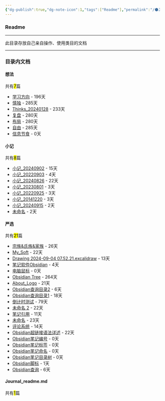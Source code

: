 ```yaml
---
{"dg-publish":true,"dg-note-icon":1,"tags":["Readme"],"permalink":"/🌑Journal_手札/Journal_readme/","dgPassFrontmatter":true,"noteIcon":1,"created":"2024-08-24T23:03:54.803+08:00","updated":"2024-09-15T23:43:38.303+08:00"}
---
```


### Readme
--- 
此目录存放自己亲自操作、使用类目的文档
***
### 目录内文档
<p><span><h4 data-heading="想法" dir="auto">想法</h4></span></p><p><span>共有<mark>7</mark>篇</span></p><div><ul class="dataview list-view-ul"><li><span><a data-tooltip-position="top" aria-label="🌑Journal_手札/想法/学习方向.md" data-href="🌑Journal_手札/想法/学习方向.md" href="🌑Journal_手札/想法/学习方向.md" class="internal-link" target="_blank" rel="noopener">学习方向</a> - 196天</span></li><li><span><a data-tooltip-position="top" aria-label="🌑Journal_手札/想法/慎独.md" data-href="🌑Journal_手札/想法/慎独.md" href="🌑Journal_手札/想法/慎独.md" class="internal-link" target="_blank" rel="noopener">慎独</a> - 285天</span></li><li><span><a data-tooltip-position="top" aria-label="🌑Journal_手札/想法/Thinks_20240128.md" data-href="🌑Journal_手札/想法/Thinks_20240128.md" href="🌑Journal_手札/想法/Thinks_20240128.md" class="internal-link" target="_blank" rel="noopener">Thinks_20240128</a> - 233天</span></li><li><span><a data-tooltip-position="top" aria-label="🌑Journal_手札/想法/复盘.md" data-href="🌑Journal_手札/想法/复盘.md" href="🌑Journal_手札/想法/复盘.md" class="internal-link" target="_blank" rel="noopener">复盘</a> - 280天</span></li><li><span><a data-tooltip-position="top" aria-label="🌑Journal_手札/想法/布局.md" data-href="🌑Journal_手札/想法/布局.md" href="🌑Journal_手札/想法/布局.md" class="internal-link" target="_blank" rel="noopener">布局</a> - 280天</span></li><li><span><a data-tooltip-position="top" aria-label="🌑Journal_手札/想法/自由.md" data-href="🌑Journal_手札/想法/自由.md" href="🌑Journal_手札/想法/自由.md" class="internal-link" target="_blank" rel="noopener">自由</a> - 285天</span></li><li><span><a data-tooltip-position="top" aria-label="🌑Journal_手札/想法/信息节食.md" data-href="🌑Journal_手札/想法/信息节食.md" href="🌑Journal_手札/想法/信息节食.md" class="internal-link" target="_blank" rel="noopener">信息节食</a> - 0天</span></li></ul></div><p><span><h4 data-heading="小记" dir="auto">小记</h4></span></p><p><span>共有<mark>8</mark>篇</span></p><div><ul class="dataview list-view-ul"><li><span><a data-tooltip-position="top" aria-label="🌑Journal_手札/小记/小记_20240902.md" data-href="🌑Journal_手札/小记/小记_20240902.md" href="🌑Journal_手札/小记/小记_20240902.md" class="internal-link" target="_blank" rel="noopener">小记_20240902</a> - 15天</span></li><li><span><a data-tooltip-position="top" aria-label="🌑Journal_手札/小记/小记_20220903.md" data-href="🌑Journal_手札/小记/小记_20220903.md" href="🌑Journal_手札/小记/小记_20220903.md" class="internal-link" target="_blank" rel="noopener">小记_20220903</a> - 4天</span></li><li><span><a data-tooltip-position="top" aria-label="🌑Journal_手札/小记/小记_20240826.md" data-href="🌑Journal_手札/小记/小记_20240826.md" href="🌑Journal_手札/小记/小记_20240826.md" class="internal-link" target="_blank" rel="noopener">小记_20240826</a> - 22天</span></li><li><span><a data-tooltip-position="top" aria-label="🌑Journal_手札/小记/小记_20230801.md" data-href="🌑Journal_手札/小记/小记_20230801.md" href="🌑Journal_手札/小记/小记_20230801.md" class="internal-link" target="_blank" rel="noopener">小记_20230801</a> - 3天</span></li><li><span><a data-tooltip-position="top" aria-label="🌑Journal_手札/小记/小记_20220925.md" data-href="🌑Journal_手札/小记/小记_20220925.md" href="🌑Journal_手札/小记/小记_20220925.md" class="internal-link" target="_blank" rel="noopener">小记_20220925</a> - 3天</span></li><li><span><a data-tooltip-position="top" aria-label="🌑Journal_手札/小记/小记_20141220.md" data-href="🌑Journal_手札/小记/小记_20141220.md" href="🌑Journal_手札/小记/小记_20141220.md" class="internal-link" target="_blank" rel="noopener">小记_20141220</a> - 3天</span></li><li><span><a data-tooltip-position="top" aria-label="🌑Journal_手札/小记/小记_20240915.md" data-href="🌑Journal_手札/小记/小记_20240915.md" href="🌑Journal_手札/小记/小记_20240915.md" class="internal-link" target="_blank" rel="noopener">小记_20240915</a> - 2天</span></li><li><span><a data-tooltip-position="top" aria-label="🌑Journal_手札/小记/未命名.md" data-href="🌑Journal_手札/小记/未命名.md" href="🌑Journal_手札/小记/未命名.md" class="internal-link" target="_blank" rel="noopener">未命名</a> - 2天</span></li></ul></div><p><span><h4 data-heading="严选" dir="auto">严选</h4></span></p><p><span>共有<mark>21</mark>篇</span></p><div><ul class="dataview list-view-ul"><li><span><a data-tooltip-position="top" aria-label="🌑Journal_手札/严选/宗族&amp;氏族&amp;家族.md" data-href="🌑Journal_手札/严选/宗族&amp;氏族&amp;家族.md" href="🌑Journal_手札/严选/宗族&amp;氏族&amp;家族.md" class="internal-link" target="_blank" rel="noopener">宗族&amp;氏族&amp;家族</a> - 26天</span></li><li><span><a data-tooltip-position="top" aria-label="🌑Journal_手札/严选/My_Soft.md" data-href="🌑Journal_手札/严选/My_Soft.md" href="🌑Journal_手札/严选/My_Soft.md" class="internal-link" target="_blank" rel="noopener">My_Soft</a> - 22天</span></li><li><span><a data-tooltip-position="top" aria-label="🌑Journal_手札/严选/Drawing 2024-09-04 07.52.21.excalidraw.md" data-href="🌑Journal_手札/严选/Drawing 2024-09-04 07.52.21.excalidraw.md" href="🌑Journal_手札/严选/Drawing 2024-09-04 07.52.21.excalidraw.md" class="internal-link" target="_blank" rel="noopener">Drawing 2024-09-04 07.52.21.excalidraw</a> - 13天</span></li><li><span><a data-tooltip-position="top" aria-label="🌑Journal_手札/严选/笔记软件Obsidian.md" data-href="🌑Journal_手札/严选/笔记软件Obsidian.md" href="🌑Journal_手札/严选/笔记软件Obsidian.md" class="internal-link" target="_blank" rel="noopener">笔记软件Obsidian</a> - 4天</span></li><li><span><a data-tooltip-position="top" aria-label="🌑Journal_手札/严选/电脑鼠标.md" data-href="🌑Journal_手札/严选/电脑鼠标.md" href="🌑Journal_手札/严选/电脑鼠标.md" class="internal-link" target="_blank" rel="noopener">电脑鼠标</a> - 0天</span></li><li><span><a data-tooltip-position="top" aria-label="🌑Journal_手札/严选/Obsidian/Obsidian Tree.md" data-href="🌑Journal_手札/严选/Obsidian/Obsidian Tree.md" href="🌑Journal_手札/严选/Obsidian/Obsidian Tree.md" class="internal-link" target="_blank" rel="noopener">Obsidian Tree</a> - 264天</span></li><li><span><a data-tooltip-position="top" aria-label="🌑Journal_手札/严选/Obsidian/About_Logo.md" data-href="🌑Journal_手札/严选/Obsidian/About_Logo.md" href="🌑Journal_手札/严选/Obsidian/About_Logo.md" class="internal-link" target="_blank" rel="noopener">About_Logo</a> - 21天</span></li><li><span><a data-tooltip-position="top" aria-label="🌑Journal_手札/严选/Obsidian/Obsidian查询目录2.md" data-href="🌑Journal_手札/严选/Obsidian/Obsidian查询目录2.md" href="🌑Journal_手札/严选/Obsidian/Obsidian查询目录2.md" class="internal-link" target="_blank" rel="noopener">Obsidian查询目录2</a> - 6天</span></li><li><span><a data-tooltip-position="top" aria-label="🌑Journal_手札/严选/Obsidian/Obsidian查询目录1.md" data-href="🌑Journal_手札/严选/Obsidian/Obsidian查询目录1.md" href="🌑Journal_手札/严选/Obsidian/Obsidian查询目录1.md" class="internal-link" target="_blank" rel="noopener">Obsidian查询目录1</a> - 18天</span></li><li><span><a data-tooltip-position="top" aria-label="🌑Journal_手札/严选/Obsidian/倒计时测试.md" data-href="🌑Journal_手札/严选/Obsidian/倒计时测试.md" href="🌑Journal_手札/严选/Obsidian/倒计时测试.md" class="internal-link" target="_blank" rel="noopener">倒计时测试</a> - 79天</span></li><li><span><a data-tooltip-position="top" aria-label="🌑Journal_手札/严选/Obsidian/未命名 2.md" data-href="🌑Journal_手札/严选/Obsidian/未命名 2.md" href="🌑Journal_手札/严选/Obsidian/未命名 2.md" class="internal-link" target="_blank" rel="noopener">未命名 2</a> - 22天</span></li><li><span><a data-tooltip-position="top" aria-label="🌑Journal_手札/严选/Obsidian/笔记引用.md" data-href="🌑Journal_手札/严选/Obsidian/笔记引用.md" href="🌑Journal_手札/严选/Obsidian/笔记引用.md" class="internal-link" target="_blank" rel="noopener">笔记引用</a> - 11天</span></li><li><span><a data-tooltip-position="top" aria-label="🌑Journal_手札/严选/Obsidian/未命名.md" data-href="🌑Journal_手札/严选/Obsidian/未命名.md" href="🌑Journal_手札/严选/Obsidian/未命名.md" class="internal-link" target="_blank" rel="noopener">未命名</a> - 23天</span></li><li><span><a data-tooltip-position="top" aria-label="🌑Journal_手札/严选/Obsidian/评论系统.md" data-href="🌑Journal_手札/严选/Obsidian/评论系统.md" href="🌑Journal_手札/严选/Obsidian/评论系统.md" class="internal-link" target="_blank" rel="noopener">评论系统</a> - 14天</span></li><li><span><a data-tooltip-position="top" aria-label="🌑Journal_手札/严选/Obsidian/Obsidian超链接语法详述.md" data-href="🌑Journal_手札/严选/Obsidian/Obsidian超链接语法详述.md" href="🌑Journal_手札/严选/Obsidian/Obsidian超链接语法详述.md" class="internal-link" target="_blank" rel="noopener">Obsidian超链接语法详述</a> - 22天</span></li><li><span><a data-tooltip-position="top" aria-label="🌑Journal_手札/严选/Obsidian/Obsidian笔记编号.md" data-href="🌑Journal_手札/严选/Obsidian/Obsidian笔记编号.md" href="🌑Journal_手札/严选/Obsidian/Obsidian笔记编号.md" class="internal-link" target="_blank" rel="noopener">Obsidian笔记编号</a> - 0天</span></li><li><span><a data-tooltip-position="top" aria-label="🌑Journal_手札/严选/Obsidian/Obsidian笔记标签.md" data-href="🌑Journal_手札/严选/Obsidian/Obsidian笔记标签.md" href="🌑Journal_手札/严选/Obsidian/Obsidian笔记标签.md" class="internal-link" target="_blank" rel="noopener">Obsidian笔记标签</a> - 0天</span></li><li><span><a data-tooltip-position="top" aria-label="🌑Journal_手札/严选/Obsidian/Obsidian笔记命名.md" data-href="🌑Journal_手札/严选/Obsidian/Obsidian笔记命名.md" href="🌑Journal_手札/严选/Obsidian/Obsidian笔记命名.md" class="internal-link" target="_blank" rel="noopener">Obsidian笔记命名</a> - 0天</span></li><li><span><a data-tooltip-position="top" aria-label="🌑Journal_手札/严选/Obsidian/Obsidian笔记目录树.md" data-href="🌑Journal_手札/严选/Obsidian/Obsidian笔记目录树.md" href="🌑Journal_手札/严选/Obsidian/Obsidian笔记目录树.md" class="internal-link" target="_blank" rel="noopener">Obsidian笔记目录树</a> - 0天</span></li><li><span><a data-tooltip-position="top" aria-label="🌑Journal_手札/严选/Obsidian/Obsidian脚标.md" data-href="🌑Journal_手札/严选/Obsidian/Obsidian脚标.md" href="🌑Journal_手札/严选/Obsidian/Obsidian脚标.md" class="internal-link" target="_blank" rel="noopener">Obsidian脚标</a> - 1天</span></li><li><span><a data-tooltip-position="top" aria-label="🌑Journal_手札/严选/Obsidian/Obsidian查询.md" data-href="🌑Journal_手札/严选/Obsidian/Obsidian查询.md" href="🌑Journal_手札/严选/Obsidian/Obsidian查询.md" class="internal-link" target="_blank" rel="noopener">Obsidian查询</a> - 6天</span></li></ul></div><p><span><h4 data-heading="Journal_readme.md" dir="auto">Journal_readme.md</h4></span></p><p><span>共有<mark>1</mark>篇</span></p><div><ul class="dataview list-view-ul"></ul></div>
